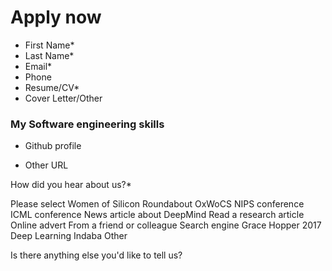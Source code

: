 Apply now
=========

 - First Name\* 
 - Last Name\*
 - Email\*
 - Phone
 - Resume/CV\*
 - Cover Letter/Other

### My Software engineering skills


 - Github profile


 - Other URL



How did you hear about us?\*

Please select Women of Silicon Roundabout OxWoCS NIPS conference ICML
conference News article about DeepMind Read a research article Online
advert From a friend or colleague Search engine Grace Hopper 2017 Deep
Learning Indaba Other


Is there anything else you\'d like to tell us?

